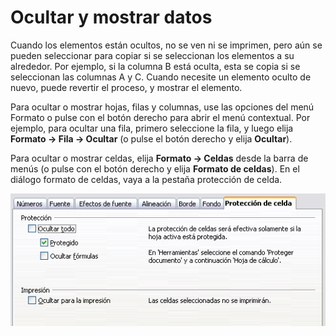 
# Ocultar y mostrar datos

Cuando los elementos están ocultos, no se ven ni se imprimen, pero aún se pueden seleccionar para copiar si se seleccionan los elementos a su alrededor. Por ejemplo, si la columna B está oculta, esta se copia si se seleccionan las columnas A y C. Cuando necesite un elemento oculto de nuevo, puede revertir el proceso, y mostrar el elemento.

Para ocultar o mostrar hojas, filas y columnas, use las opciones del menú Formato o pulse con el botón derecho para abrir el menú contextual. Por ejemplo, para ocultar una fila, primero seleccione la fila, y luego elija **Formato ****→**** Fila ****→**** Ocultar** (o pulse el botón derecho y elija **Ocultar**).

Para ocultar o mostrar celdas, elija **Formato ****→**** Celdas** desde la barra de menús (o pulse con el botón derecho y elija **Formato de celdas**). En el diálogo formato de celdas, vaya a la pestaña protección de celda.

![](img/OcultarDatos.png)


